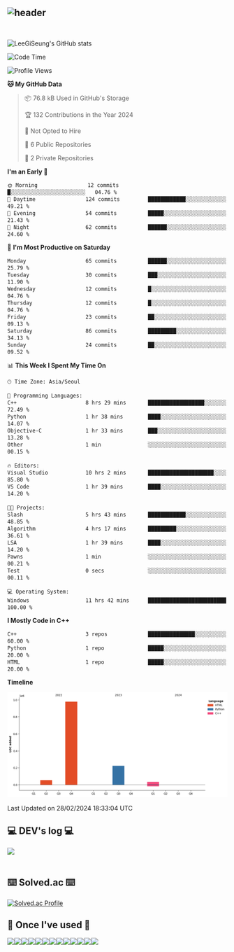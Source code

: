 <div align="left">
  
![header](https://capsule-render.vercel.app/api?type=waving&color=timeGradient&text=LeeGiSeung👋&animation=twinkling&fontSize=35&fontAlignY=40&fontAlign=70&height=250)
---
<br>

![LeeGiSeung's GitHub stats](https://github-readme-stats.vercel.app/api?username=LeeGiSeung&show_icons=true&theme=dark)

<!--START_SECTION:waka-->
![Code Time](http://img.shields.io/badge/Code%20Time-30%20hrs%2030%20mins-blue)

![Profile Views](http://img.shields.io/badge/Profile%20Views-250-blue)

**🐱 My GitHub Data** 

> 📦 76.8 kB Used in GitHub's Storage 
 > 
> 🏆 132 Contributions in the Year 2024
 > 
> 🚫 Not Opted to Hire
 > 
> 📜 6 Public Repositories 
 > 
> 🔑 2 Private Repositories 
 > 
**I'm an Early 🐤** 

```text
🌞 Morning                12 commits          █░░░░░░░░░░░░░░░░░░░░░░░░   04.76 % 
🌆 Daytime                124 commits         ████████████░░░░░░░░░░░░░   49.21 % 
🌃 Evening                54 commits          █████░░░░░░░░░░░░░░░░░░░░   21.43 % 
🌙 Night                  62 commits          ██████░░░░░░░░░░░░░░░░░░░   24.60 % 
```
📅 **I'm Most Productive on Saturday** 

```text
Monday                   65 commits          ██████░░░░░░░░░░░░░░░░░░░   25.79 % 
Tuesday                  30 commits          ███░░░░░░░░░░░░░░░░░░░░░░   11.90 % 
Wednesday                12 commits          █░░░░░░░░░░░░░░░░░░░░░░░░   04.76 % 
Thursday                 12 commits          █░░░░░░░░░░░░░░░░░░░░░░░░   04.76 % 
Friday                   23 commits          ██░░░░░░░░░░░░░░░░░░░░░░░   09.13 % 
Saturday                 86 commits          █████████░░░░░░░░░░░░░░░░   34.13 % 
Sunday                   24 commits          ██░░░░░░░░░░░░░░░░░░░░░░░   09.52 % 
```


📊 **This Week I Spent My Time On** 

```text
🕑︎ Time Zone: Asia/Seoul

💬 Programming Languages: 
C++                      8 hrs 29 mins       ██████████████████░░░░░░░   72.49 % 
Python                   1 hr 38 mins        ████░░░░░░░░░░░░░░░░░░░░░   14.07 % 
Objective-C              1 hr 33 mins        ███░░░░░░░░░░░░░░░░░░░░░░   13.28 % 
Other                    1 min               ░░░░░░░░░░░░░░░░░░░░░░░░░   00.15 % 

🔥 Editors: 
Visual Studio            10 hrs 2 mins       █████████████████████░░░░   85.80 % 
VS Code                  1 hr 39 mins        ████░░░░░░░░░░░░░░░░░░░░░   14.20 % 

🐱‍💻 Projects: 
Slash                    5 hrs 43 mins       ████████████░░░░░░░░░░░░░   48.85 % 
Algorithm                4 hrs 17 mins       █████████░░░░░░░░░░░░░░░░   36.61 % 
LSA                      1 hr 39 mins        ████░░░░░░░░░░░░░░░░░░░░░   14.20 % 
Pawns                    1 min               ░░░░░░░░░░░░░░░░░░░░░░░░░   00.21 % 
Test                     0 secs              ░░░░░░░░░░░░░░░░░░░░░░░░░   00.11 % 

💻 Operating System: 
Windows                  11 hrs 42 mins      █████████████████████████   100.00 % 
```

**I Mostly Code in C++** 

```text
C++                      3 repos             ███████████████░░░░░░░░░░   60.00 % 
Python                   1 repo              █████░░░░░░░░░░░░░░░░░░░░   20.00 % 
HTML                     1 repo              █████░░░░░░░░░░░░░░░░░░░░   20.00 % 
```



**Timeline**

![Lines of Code chart](https://raw.githubusercontent.com/LeeGiSeung/LeeGiSeung/main/assets/bar_graph.png)


 Last Updated on 28/02/2024 18:33:04 UTC
<!--END_SECTION:waka-->

## 💻 DEV's log 💻
<div style="display:flex; flex-direction:row;">
    <a href="https://easyhomputer.tistory.com">
        <a href="https://velog.io/@kimbab_1004/posts"><img src="https://img.shields.io/badge/Velog-20c997?style=for-the-badge&logo=Velog&logoColor=white">
    </a>
</div><br>


## ⌨️ Solved.ac ⌨️
[![Solved.ac Profile](http://mazassumnida.wtf/api/generate_badge?boj=kimbab1004)](https://solved.ac/kimbab1004)


      
## 🔨 Once I've used 🔨
<div style="display:flex; flex-direction:row;">
    <img src="https://img.shields.io/badge/Andoid Studio-3DDC84?style=flat-square&logo=android studio&logoColor=white">
    <img src="https://img.shields.io/badge/JavaScript-F7DF1E?style=flat-square&logo=JavaScript&logoColor=white">
    <img src="https://img.shields.io/badge/HTML5-E34F26?style=flat-square&logo=HTML5&logoColor=white">
    <img src="https://img.shields.io/badge/React-61DAFB?style=flat-square&logo=React&logoColor=white">
  <br>
  <img src="https://img.shields.io/badge/Anaconda-44A833?style=flat-square&logo=Anaconda&logoColor=white">
  <img src="https://img.shields.io/badge/MongoDB-47A248?style=flat-square&logo=MongoDB&logoColor=white">
  <img src="https://img.shields.io/badge/python-3776AB?style=flat-square&logo=python&logoColor=white">
  <img src="https://img.shields.io/badge/OpenAi-412991?style=flat-square&logo=OpenAi&logoColor=white">
  <img src="https://img.shields.io/badge/Flask-000000?style=flat-square&logo=Flask&logoColor=white">
  <br>
  <img src="https://img.shields.io/badge/Visual Studio-5C2D91?style=flat-square&logo=Visual Studio&logoColor=white">
  <img src="https://img.shields.io/badge/Visual Studio Code-007ACC?style=flat-square&logo=Visual Studio Code&logoColor=white">
  <img src="https://img.shields.io/badge/C++-00599C?style=flat-square&logo=C++&logoColor=white">
  <img src="https://img.shields.io/badge/Unreal Engine-0E1128?style=flat-square&logo=Unreal Engine&logoColor=white">

</div><br>
</div>
